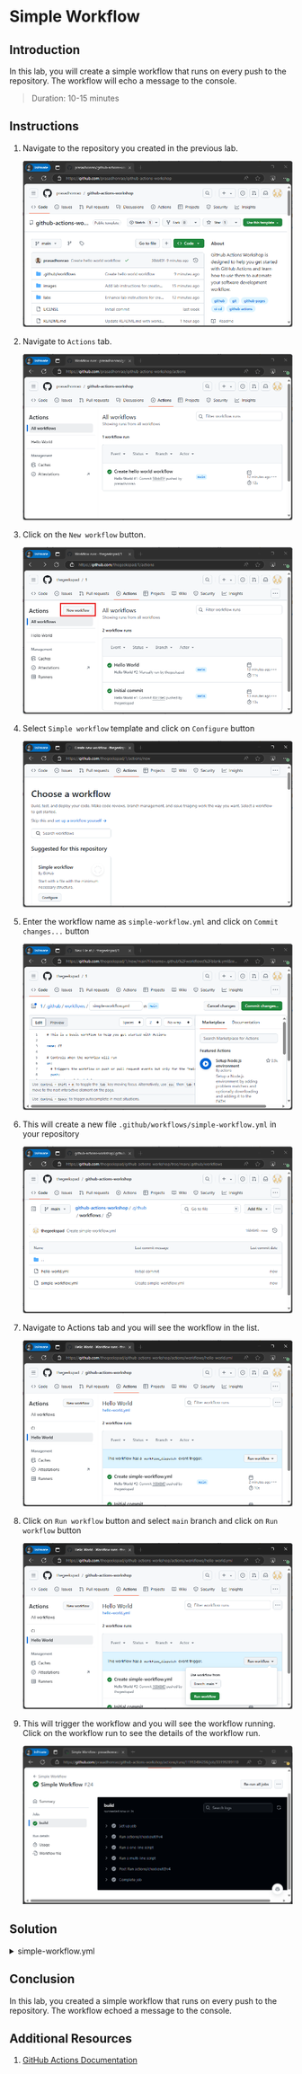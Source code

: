 # Simple Workflow

## Introduction

In this lab, you will create a simple workflow that runs on every push to the repository. The workflow will echo a message to the console.

> Duration: 10-15 minutes

## Instructions

1. Navigate to the repository you created in the previous lab.

   ![Navigate to Repository](../images/simple-workflow/1.png)

2. Navigate to `Actions` tab.

   ![Navigate to Actions](../images/simple-workflow/2.png)

3. Click on the `New workflow` button.

   ![New Workflow](../images/simple-workflow/3.png)

4. Select `Simple workflow` template and click on `Configure` button

   ![Select Simple Workflow](../images/simple-workflow/4.png)

5. Enter the workflow name as `simple-workflow.yml` and click on `Commit changes...` button

   ![Enter Workflow Name](../images/simple-workflow/5.png)

6. This will create a new file `.github/workflows/simple-workflow.yml` in your repository

   ![Workflow Created](../images/simple-workflow/6.png)

7. Navigate to Actions tab and you will see the workflow in the list.

   ![Workflow List](../images/simple-workflow/7.png)

8. Click on `Run workflow` button and select `main` branch and click on `Run workflow` button

   ![Run Workflow](../images/simple-workflow/8.png)

9. This will trigger the workflow and you will see the workflow running. Click on the workflow run to see the details of the workflow run.

   ![Workflow Run](../images/simple-workflow/9.png)

## Solution

<details>
  <summary>simple-workflow.yml</summary>
  
```YAML

# This is a basic workflow to help you get started with Actions

name: Simple Workflow

# Controls when the workflow will run

on:

# Triggers the workflow on push or pull request events but only for the "main" branch

# push:

# branches: ['main']

# pull_request:

# branches: ['main']

# Allows you to run this workflow manually from the Actions tab

workflow_dispatch:

# A workflow run is made up of one or more jobs that can run sequentially or in parallel

jobs:

# This workflow contains a single job called "build"

build: # The type of runner that the job will run on
runs-on: ubuntu-latest

    # Steps represent a sequence of tasks that will be executed as part of the job
    steps:
      # Checks-out your repository under $GITHUB_WORKSPACE, so your job can access it
      - uses: actions/checkout@v4

      # Runs a single command using the runners shell
      - name: Run a one-line script
        run: echo Hello, world!

      # Runs a set of commands using the runners shell
      - name: Run a multi-line script
        run: |
          echo Add other actions to build,
          echo test, and deploy your project.

```

</details>

## Conclusion

In this lab, you created a simple workflow that runs on every push to the repository. The workflow echoed a message to the console.

## Additional Resources

1. [GitHub Actions Documentation](https://docs.github.com/en/actions)
